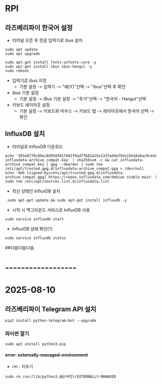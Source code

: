 # RPI
## 라즈베리파이 한국어 설정
  - 터미널 오픈 후 한글 입력기로 ibus 설치
```
sudo apt update
sudo apt upgrade
```
```
sudo apt-get install fonts-unfonts-core -y
sudo apt-get install ibus ibus-hangul -y
sudo reboot
```
  - 입력기로 ibus 지정
    - 기본 설정 -> 입력기 -> "예(Y)"선택 -> "ibus"선택 후 확인
  - ibus 기본 설정
    - 기본 설정 -> iBus 기본 설정 -> "추가"선택 -> "한국어 - Hangul"선택
  - 키보드 레이아웃 설정
    - 기본 설정 -> 키보드와 마우스 -> 키보드 탭 -> 레이아웃에서 한국어 선택 -> 확인

## InfluxDB 설치
  - 터미널로 InfluxDB 다운로드
```wget -q https://repos.influxdata.com/influxdata-archive_compat.key
echo '393e8779c89ac8d958f81f942f9ad7fb82a25e133faddaf92e15b16e6ac9ce4c influxdata-archive_compat.key' | sha256sum -c && cat influxdata-archive_compat.key | gpg --dearmor | sudo tee /etc/apt/trusted.gpg.d/influxdata-archive_compat.gpg > /dev/null
echo 'deb [signed-by=/etc/apt/trusted.gpg.d/influxdata-archive_compat.gpg] https://repos.influxdata.com/debian stable main' | sudo tee /etc/apt/sources.list.d/influxdata.list
```
  - 최신 상태인 InfluxDB 설치
```
 sudo apt-get update && sudo apt-get install influxdb -y
```
  - 시작 시 백그라운드 서비스로 InfluxDB 사용
```
sudo service influxdb start
```
  - InfluxDB 상태 확인(?)
```
sudo service influxdb status
```

##다음다음다음
# ------------------
# 2025-08-10
## 라즈베리파이 Telegram API 설치
```
pip3 install python-telegram-bot --upgrade
```
### 파이썬 깔기
```
sudo apt install python3-pip

```
#### error: externally-managed-environment
- rm : 지우기
```
sudo rm /usr/lib/python3.@@(버전)/EXTERNALLY-MANAGED
```
